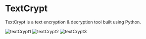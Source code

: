# TextCrypt
TextCrypt is a text encryption &amp; decryption tool built using Python.

![textCrypt1](https://github.com/anishsinhaa/TextCrypt/assets/119957644/b346ca50-9d51-4c2c-b44c-82ef8bba2fe0)
![textCrypt2](https://github.com/anishsinhaa/TextCrypt/assets/119957644/82933932-40b7-4a45-b96a-ac234c7e51a5)
![textCrypt3](https://github.com/anishsinhaa/TextCrypt/assets/119957644/676539e2-7d64-4f89-a2a7-278e754f2b3c)
